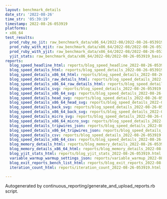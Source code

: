```yaml
---
layout: benchmark_details
date_str: '2022-08-26'
time_str: '05:39:19'
timestamp: 2022-08-26-053919
platforms:
- x86_64
test_results:
  prod_ruby_no_jit: raw_benchmark_data/x86_64/2022-08/2022-08-26-053919_basic_benchmark_prod_ruby_no_jit.json
  prod_ruby_with_mjit: raw_benchmark_data/x86_64/2022-08/2022-08-26-053919_basic_benchmark_prod_ruby_with_mjit.json
  prod_ruby_with_yjit: raw_benchmark_data/x86_64/2022-08/2022-08-26-053919_basic_benchmark_prod_ruby_with_yjit.json
  yjit_stats: raw_benchmark_data/x86_64/2022-08/2022-08-26-053919_basic_benchmark_yjit_stats.json
reports:
  blog_speed_headline_html: reports/blog_speed_headline_2022-08-26-053919.html
  blog_speed_details_html: reports/blog_speed_details_2022-08-26-053919.html
  blog_speed_details_x86_64_html: reports/blog_speed_details_2022-08-26-053919.x86_64.html
  blog_speed_details_raw_details_html: reports/blog_speed_details_2022-08-26-053919.raw_details.html
  blog_speed_details_x86_64_raw_details_html: reports/blog_speed_details_2022-08-26-053919.x86_64.raw_details.html
  blog_speed_details_svg: reports/blog_speed_details_2022-08-26-053919.svg
  blog_speed_details_x86_64_svg: reports/blog_speed_details_2022-08-26-053919.x86_64.svg
  blog_speed_details_head_svg: reports/blog_speed_details_2022-08-26-053919.head.svg
  blog_speed_details_x86_64_head_svg: reports/blog_speed_details_2022-08-26-053919.x86_64.head.svg
  blog_speed_details_back_svg: reports/blog_speed_details_2022-08-26-053919.back.svg
  blog_speed_details_x86_64_back_svg: reports/blog_speed_details_2022-08-26-053919.x86_64.back.svg
  blog_speed_details_micro_svg: reports/blog_speed_details_2022-08-26-053919.micro.svg
  blog_speed_details_x86_64_micro_svg: reports/blog_speed_details_2022-08-26-053919.x86_64.micro.svg
  blog_speed_details_tripwires_json: reports/blog_speed_details_2022-08-26-053919.tripwires.json
  blog_speed_details_x86_64_tripwires_json: reports/blog_speed_details_2022-08-26-053919.x86_64.tripwires.json
  blog_speed_details_csv: reports/blog_speed_details_2022-08-26-053919.csv
  blog_speed_details_x86_64_csv: reports/blog_speed_details_2022-08-26-053919.x86_64.csv
  blog_memory_details_html: reports/blog_memory_details_2022-08-26-053919.html
  blog_memory_details_x86_64_html: reports/blog_memory_details_2022-08-26-053919.x86_64.html
  blog_yjit_stats_html: reports/blog_yjit_stats_2022-08-26-053919.html
  variable_warmup_warmup_settings_json: reports/variable_warmup_2022-08-26-053919.warmup_settings.json
  blog_exit_reports_bench_list_html: reports/blog_exit_reports_2022-08-26-053919.bench_list.html
  iteration_count_html: reports/iteration_count_2022-08-26-053919.html

---
```

Autogenerated by continuous_reporting/generate_and_upload_reports.rb script.
